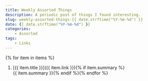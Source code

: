 ```yaml
---
title: Weekly Assorted Things
description: A periodic post of things I found interesting.
slug: weekly-assorted-things-{{ date.strftime("%Y-%m-%d") }}
date: {{ date.strftime("%Y-%m-%d") }}
categories:
    - Assorted
tags:
    - Links
---
```



{% for item in items %}
1. [{{ item.title }}]({{ item.link }}){% if item.summary %}\
  {{ item.summary }}{% endif %}{% endfor %}

